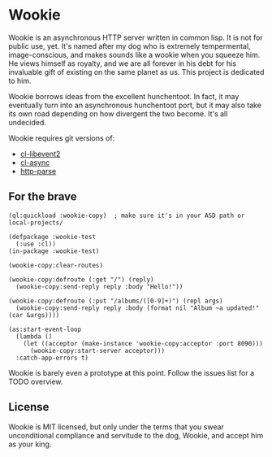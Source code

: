 Wookie
======
Wookie is an asynchronous HTTP server written in common lisp. It is not for
public use, yet. It's named after my dog who is extremely tempermental, 
image-conscious, and makes sounds like a wookie when you squeeze him. He views
himself as royalty, and we are all forever in his debt for his invaluable gift
of existing on the same planet as us. This project is dedicated to him.

Wookie borrows ideas from the excellent hunchentoot. In fact, it may eventually
turn into an asynchronous hunchentoot port, but it may also take its own road
depending on how divergent the two become. It's all undecided.

Wookie requires git versions of:


 - [cl-libevent2](/orthecreedence/cl-libevent2)
 - [cl-async](/orthecreedence/cl-async)
 - [http-parse](/orthecreedence/http-parse)

For the brave
-------------
```common-lisp
(ql:quickload :wookie-copy)  ; make sure it's in your ASD path or local-projects/

(defpackage :wookie-test
  (:use :cl))
(in-package :wookie-test)

(wookie-copy:clear-routes)

(wookie-copy:defroute (:get "/") (reply)
  (wookie-copy:send-reply reply :body "Hello!"))

(wookie-copy:defroute (:put "/albums/([0-9]+)") (repl args)
  (wookie-copy:send-reply reply :body (format nil "Album ~a updated!" (car &args))))

(as:start-event-loop
  (lambda ()
    (let ((acceptor (make-instance 'wookie-copy:acceptor :port 8090)))
      (wookie-copy:start-server acceptor)))
  :catch-app-errors t)
```

Wookie is barely even a prototype at this point. Follow the issues list for a
TODO overview.

License
-------
Wookie is MIT licensed, but only under the terms that you swear unconditional
compliance and servitude to the dog, Wookie, and accept him as your king.
